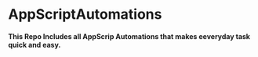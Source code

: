 # AppScriptAutomations
#### This Repo Includes all AppScrip Automations that makes eeveryday task quick and easy.
